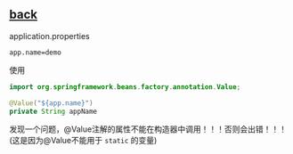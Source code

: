 [back](https://github.com/FG716/MyNotes)
---
application.properties

```properties
app.name=demo
```

使用
```java
import org.springframework.beans.factory.annotation.Value;

@Value("${app.name}") 
private String appName
```

发现一个问题，@Value注解的属性不能在构造器中调用！！！否则会出错！！！(这是因为@Value不能用于 `static` 的变量)

